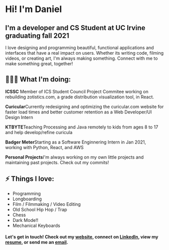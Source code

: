 # Hi! I'm Daniel
## I'm a developer and CS Student at UC Irvine graduating fall 2021
I love designing and programming  beautiful, functional applications and interfaces that have a real impact on users. Whether its writing code, filming videos, or creating art, I'm always making something. Connect with me to make something great, together! 

## 👨🏾‍💻 What I'm doing: 
**ICSSC** Member of ICS Student Council Project Commitee working on rebuilding zotistics.com, a grade distribution visualization tool, in React.

**Curicular**Currently redesigning and optimizing the curicular.com website for faster load times and better customer retention as a Web Developer/UI Design Intern

**KTBYTE**Teaching Processing and Java remotely to kids from ages 8 to 17 and help develop/refine curicula

**Badger Meter**Starting as a Software Enginnering Intern in Jan 2021, working with Python, React, and AWS

**Personal Projects**I'm always working on my own little projects and maintaining past projects. Check out my commits!
 
## ⚡ Things I love:
 - Programming 
 - Longboarding
 - Film / Filmmaking / Video Editing
 - Old School Hip Hop / Trap
 - Chess
 - Dark Mode!!
 - Mechanical Keyboards
 
#### Let's get in touch! Check out my [website][website], connect on [LinkedIn][linkedin], view my [resume][resume], or send me an [email][email].
[website]: https://www.binoy.co
[linkedin]: https://www.linkedin.com/in/binoy-d/
[resume]: https://www.binoy.co/resume.pdf
[email]: mailto:dbinoy15@gmail.com
